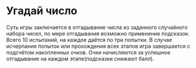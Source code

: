 # Угадай число
Суть игры заключается в отгадывание числа из заданного случайного набора чисел, по мере отгадывания возможно применение подсказок. 
Всего 10 испытаний, на каждое даётся по три попытки. В случае исчерпания попыток или прохождения всех этапов игра завершается с подсчётом накопленных очков.
Очки начисляются за успешное отгадывание на каждом этапе(подсказки снижают балл).
